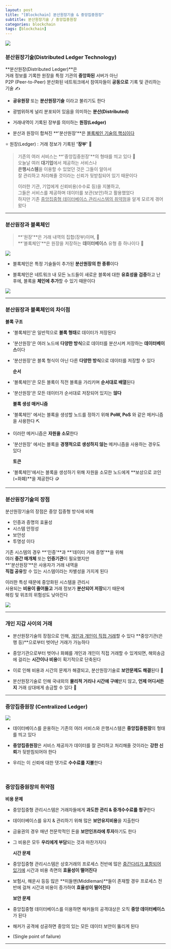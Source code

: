 ```yaml
---
layout: post
title: "[Blockchain] 분산원장기술 & 중앙집중원장"
subtitle: 분산원장기술 / 중앙집중원장
categories: blockchain
tags: [blockchain]
---
```


![](https://velog.velcdn.com/images/-__-/post/4dc11333-44c4-4947-9774-87d11e141215/image.png)

### 분산원장기술(Distributed Ledger Technology)

**분산원장(Distributed Ledger)**은<br>
거래 정보를 기록한 원장을 특정 기관의 **중앙화된** 서버가 아닌<br>
P2P (Peer-to-Peer) 분산화된 네트워크에서 참여자들이 **공동으로** 기록 및 관리하는 기술 ✍

- **공유원장** 또는 **분산원장기술** 이라고 불리기도 한다

- 광범위하게 널리 분포되어 있음을 의미하는 **분산(Distributed)**

- 거래내역이 기록된 장부를 의미하는 **원장(Ledger)**

- 분산과 원장이 합쳐진 **'분산원장'**은 <u>블록체인 기술의 핵심이다</u>

⭐ 원장(Ledger) : 거래 정보가 기록된 **'장부'** 📜

> 기존의 여러 서비스는 **'중앙집중원장'**의 형태를 띄고 있다 🏦<br>
> 오늘날 여러 **대기업**에서 제공하는 서비스나<br>
> **은행시스템**을 이용할 수 있었던 것은 그들이 알아서<br>
> 잘 관리하고 처리해줄 것이라는 신뢰가 뒷받침되어 있기 때문이다<br>
>
> 이러한 기관, 기업에게 신뢰비용(수수료 등)을 지불하고,<br>
> 그들은 서비스를 제공하며 데이터를 보관(보안)하고 활용했었다<br>
> 하지만 기존 <u>중앙집중형 데이터베이스 관리시스템의 취약점</u>을 알게 모르게 겪어 왔다

<hr>

### 분산원장과 블록체인

> **'원장'**은 거래 내역의 집합(장부)이며, 📜<br>
> **'블록체인'**은 원장을 저장하는 **데이터베이스** 유형 중 하나이다 🔗

![](https://velog.velcdn.com/images/-__-/post/dcb89299-5610-4b13-ad4d-63b9e63e48ab/image.png)

- 블록체인은 특정 기술들이 추가된 **분산원장의 한 종류**이다

- 블록체인은 네트워크 내 모든 노드들이 새로운 블록에 대한 **유효성을 검증**하고 난 후에, 블록을 **체인에 추가**할 수 있기 때문이다

![](https://velog.velcdn.com/images/-__-/post/bdc0b50a-e3de-4e30-a44e-6498472f78c5/image.png)

<hr>

### 분산원장과 블록체인의 차이점

**블록 구조**

- '블록체인'은 일반적으로 **블록 형태**로 데이터가 저장된다
- '분산원장'은 여러 노드에 **다양한 방식**으로 데이터를 분산시켜 저장하는 **데이터베이스**이다
- '분산원장'은 블록 형식이 아닌 다른 **다양한 방식**으로 데이터를 저장할 수 있다

  **순서**

- '블록체인'은 모든 블록이 직전 블록을 가리키며 **순서대로 배열**된다
- '분산원장'은 모든 데이터가 순서대로 저장되어 있지는 **않다**

  **블록 생성 매커니즘**

- '블록체인' 에서는 블록을 생성할 노드를 정하기 위해 **PoW, PoS** 와 같은 메커니즘을 사용한다 ⛏
- 이러란 메커니즘은 **자원을 소모**한다
- '분산원장' 에서는 블록을 **경쟁적으로 생성하지 않는** 메커니즘을 사용하는 경우도 있다

  **토큰**

- '블록체인'에서는 블록을 생성하기 위해 자원을 소모한 노드에게 **보상으로 코인(=화폐)**을 제공한다 🪙

<hr>

### 분산원장기술의 장점

분산원장기술의 장점은 중앙 집중형 방식에 비해

- 인증과 증명의 효율성
- 시스템 안정성
- 보안성
- 투명성 이다

기존 시스템의 경우 **'인증'**과 **'데이터 거래 증명'**을 위해<br>
여러 **중간 매개체** 또는 **인증기관**이 필요했지만<br>
**'분산원장'**은 사용자가 거래 내역을<br>
**직접 공유**할 수 있는 시스템이라는 차별성을 가지게 된다

이러한 특성 때문에 중앙화된 시스템을 관리시<br>
사용되는 **비용이 줄어들고** 거래 정보가 **분산되어 저장**되기 때문에<br>
해킹 및 위조의 위험성도 낮아진다

![](https://velog.velcdn.com/images/-__-/post/09ffd4d3-adac-4cc5-9f8c-da55896588b6/image.png)

<hr>

### 개인 지갑 사이의 거래

- 분산원장기술의 장점으로 인해, <u>개인과 개인이 직접 거래</u>할 수 있다
  **중앙기관(은행 등)**으로부터 벗어난 거래가 가능하다

- 중앙기관으로부터 벗어나 화폐를 개인과 개인이 직접 거래할 수 있게되면,
  해외송금에 걸리는 **시간이나 비용**이 획기적으로 단축된다

- 이로 인해 비용과 시간의 문제가 해결되고,
  분산원장기술로 **보안문제도 해결**된다 🔐

- 분산원장기술로 인해 국내외의 **물리적 거리나 시간에 구애**받지 않고,
  **언제 어디서든지** 거래 상대에게 송금할 수 있다 💸

<hr>

### 중앙집중원장 (Centralized Ledger)

![](https://velog.velcdn.com/images/-__-/post/a5df4b38-8736-453e-b904-dc32601e2666/image.png)

- 데이터베이스를 운용하는 기존의 여러 서비스와 은행시스템은 **중앙집중원장**의 형태를 띄고 있다

- **중앙집중원장**은 서비스 제공자가 데이터를 잘 관리하고 처리해줄 것이라는 **강한 신뢰**가 뒷받침되어야 한다

- 우리는 이 신뢰에 대한 댓가로 **수수료를 지불**한다

<br>

### 중앙집중원장의 취약점

**비용 문제**

- 중앙집중형 관리시스템은 거래자들에게 **과도한 관리 & 중개수수료를 청구**한다
- 데이터베이스를 유지 & 관리하기 위해 많은 **보안유지비용**을 지출한다
- 금융권의 경우 매년 천문학적인 돈을 **보안인프라에 투자**하기도 한다
- 그 비용은 모두 **우리에게 부담**되는 것과 마찬가지다

  **시간 문제**

- 중앙집중형 관리시스템은 상호거래의 프로세스 전반에 많은 <u>중간다리가 포함되어 있기에</u> 시간과 비용 측면의 **효율성이 떨어진다**
- 보험사, 해운사 등등 많은 **미들맨(Middleman)**들이 존재할 경우 프로세스 전반에 걸쳐 시간과 비용이 증가하여 **효율성이 떨어진다**

  **보안 문제**

- 중앙집중형 데이터베이스를 이용하면 해커들의 공격대상은 오직 **중앙 데이터베이스**가 된다
- 해커가 공격에 성공하면 중앙의 있는 모든 데이터 보안이 뚫리게 된다
- (Single point of failure)

---
